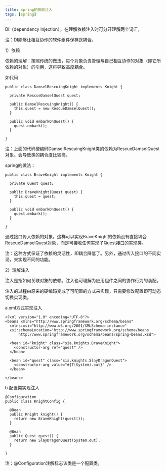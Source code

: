 ```yaml
---
title: spring的依赖注入
tags: [spring]
---
```


DI（dependency Injection），在理解依赖注入时可分开理解两个词汇。

注：DI能够让相互协作的软件组件保存送耦合。

1）依赖

依赖的理解：按照传统的做法，每个对象负责管理与自己相互协作的对象（即它所依赖的对象）的引用，这将导致高度耦合。

如代码

```
public class DamselRescuingKnight implements Knight {

  private RescueDamselQuest quest;

  public DamselRescuingKnight() {
    this.quest = new RescueDamselQuest();
  }

  public void embarkOnQuest() {
    quest.embark();
  }

}
```

注：上面的代码硬编码DamselRescuingKnight类的依赖为RescueDamselQuest对象。会导致类的耦合度比较高。

spring的做法：

```
public class BraveKnight implements Knight {

  private Quest quest;

  public BraveKnight(Quest quest) {
    this.quest = quest;
  }

  public void embarkOnQuest() {
    quest.embark();
  }

}
```

通过接口传入依赖的对象，这样可以实现BraveKnight的依赖没有直接耦合RescueDamselQuest对象，而是可接收任何实现了Quest接口的实现类。

注：这种方式保证了依赖的灵活性，即耦合降低了。另外，通过传入接口的不同实现，来实现不同的功能。

2）理解注入

注入是指如何关联对象的依赖。注入也可理解为应用组件之间的协作行为的装配。

注入的过程由原来的硬编码变成了可配置的方式来实现，只需要修改配置即可动态切换实现类。

a.xml方式实现注入

```
<?xml version="1.0" encoding="UTF-8"?>
<beans xmlns="http://www.springframework.org/schema/beans"
  xmlns:xsi="http://www.w3.org/2001/XMLSchema-instance"
  xsi:schemaLocation="http://www.springframework.org/schema/beans 
      http://www.springframework.org/schema/beans/spring-beans.xsd">

  <bean id="knight" class="sia.knights.BraveKnight">
    <constructor-arg ref="quest" />
  </bean>

  <bean id="quest" class="sia.knights.SlayDragonQuest">
    <constructor-arg value="#{T(System).out}" />
  </bean>

</beans>
```

b.配置类实现注入

```
@Configuration
public class KnightConfig {

  @Bean
  public Knight knight() {
    return new BraveKnight(quest());
  }
  
  @Bean
  public Quest quest() {
    return new SlayDragonQuest(System.out);
  }

}
```

注：@Configuration注解标志该类是一个配置类。